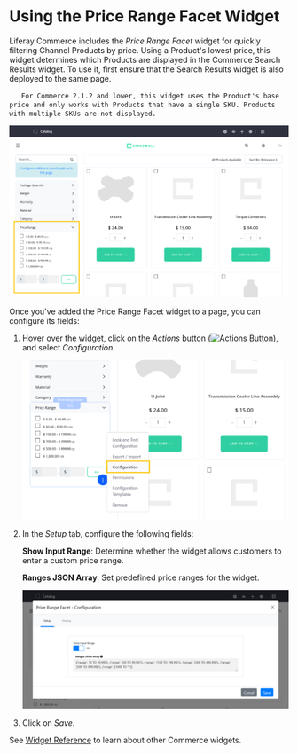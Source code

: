 # Using the Price Range Facet Widget

Liferay Commerce includes the *Price Range Facet* widget for quickly filtering Channel Products by price. Using a Product's lowest price, this widget determines which Products are displayed in the Commerce Search Results widget. To use it, first ensure that the Search Results widget is also deployed to the same page. <!--This is true once BPR-58520 is merged to 7.3.x; until then, the following admonition is also true of 7.3.x-->

```note::
   For Commerce 2.1.2 and lower, this widget uses the Product's base price and only works with Products that have a single SKU. Products with multiple SKUs are not displayed.
```

![Use the Price Range Facet widget to filter Channel Products by price.](using-the-price-range-facet-widget/images/01.png)

Once you've added the Price Range Facet widget to a page, you can configure its fields:

1. Hover over the widget, click on the *Actions* button (![Actions Button](../../images/icon-actions.png)), and select *Configuration*.

   ![Configure the widget.](./using-the-price-range-facet-widget/images/02.png)

1. In the *Setup* tab, configure the following fields:

   **Show Input Range**: Determine whether the widget allows customers to enter a custom price range.

   **Ranges JSON Array**: Set predefined price ranges for the widget.

   ![Configure the widget's fields in the Setup tab.](using-the-price-range-facet-widget/images/03.png)

1. Click on *Save*.

See [Widget Reference](../widget-reference.md) to learn about other Commerce widgets.
